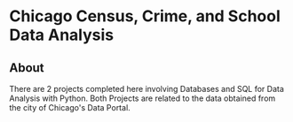 # Chicago Census, Crime, and School Data Analysis

## About

There are 2 projects completed here involving Databases and SQL for Data Analysis with Python. Both Projects are related to the data obtained from the city of Chicago's Data Portal. 
